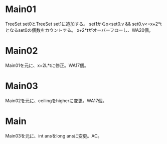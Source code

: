 # Main01
TreeSet<Pair> set0とTreeSet<Integer> set1に追加する。
set1からx<set0.v && set0.v<=x+2\*tとなるset0の個数をカウントする。
x+2\*tがオーバーフローし、WA20個。

# Main02
Main01を元に、x+2L*tに修正。WA17個。

# Main03
Main02を元に、ceilingをhigherに変更。WA17個。

# Main
Main03を元に、int ansをlong ansに変更。AC。
